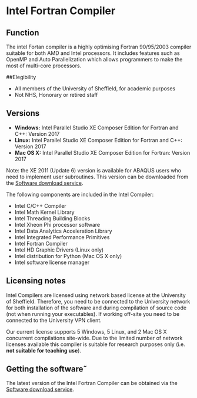 # Intel Fortran Compiler
## Function
The intel Fortan compiler is a highly optimising Fortran 90/95/2003 compiler suitable for both AMD and Intel processors. It includes features such as OpenMP and Auto Parallelization which allows programmers to make the most of multi-core processors.

##Elegibility
* All members of the University of Sheffield, for academic purposes
* Not NHS, Honorary or retired staff

## Versions
* **Windows:** Intel Parallel Studio XE Composer Edition for Fortran and C++: Version 2017
* **Linux:** Intel Parallel Studio XE Composer Edition for Fortran and C++: Version 2017
* **Mac OS X:** Intel Parallel Studio XE Composer Edition for Fortran: Version 2017

Note: the XE 2011 (Update 6) version is available for ABAQUS users who need to implement user subroutines. This version can be downloaded from the [Software download service](https://cics.dept.shef.ac.uk/software/).

The following components are included in the Intel Compiler:
* Intel C/C++ Compiler
* Intel Math Kernel Library
* Intel Threading Building Blocks
* Intel Xheon Phi processor software
* Intel Data Analytics Acceleration Library
* Intel Integrated Performance Primitives
* Intel Fortran Compiler
* Intel HD Graphic Drivers (Linux only)
* Intel distribution for Python (Mac OS X only)
* Intel software license manager

## Licensing notes
Intel Compilers are licensed using network based license at the University of Sheffield. Therefore, you need to be connected to the University network for both installation of the software and during compilation of source code (not when running your executables). If working off-site you need to be connected to the University VPN client.

Our current license supports 5 Windows, 5 Linux, and 2 Mac OS X concurrent compilations site-wide. Due to the limited number of network licenses available this compiler is suitable for research purposes only (i.e. **not suitable for teaching use**).

## Getting the software˜
The latest version of the Intel Fortran Compiler can be obtained via the [Software download service](https://cics.dept.shef.ac.uk/software/).
